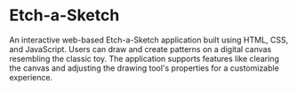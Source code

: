 # Etch-a-Sketch
An interactive web-based Etch-a-Sketch application built using HTML, CSS, and JavaScript. Users can draw and create patterns on a digital canvas resembling the classic toy. The application supports features like clearing the canvas and adjusting the drawing tool's properties for a customizable experience.
